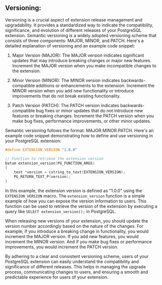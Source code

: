 ## Versioning:
Versioning is a crucial aspect of extension release management and upgradability. It provides a standardized way to indicate the compatibility, significance, and evolution of different releases of your PostgreSQL extension. Semantic versioning is a widely adopted versioning scheme that consists of three components: MAJOR, MINOR, and PATCH. Here's a detailed explanation of versioning and an example code snippet:

1. Major Version (MAJOR): The MAJOR version indicates significant updates that may introduce breaking changes or major new features. Increment the MAJOR version when you make incompatible changes to the extension.

2. Minor Version (MINOR): The MINOR version indicates backwards-compatible additions or enhancements to the extension. Increment the MINOR version when you add new functionality or introduce improvements that do not break existing functionality.

3. Patch Version (PATCH): The PATCH version indicates backwards-compatible bug fixes or minor updates that do not introduce new features or breaking changes. Increment the PATCH version when you make bug fixes, performance improvements, or other minor updates.

Semantic versioning follows the format: MAJOR.MINOR.PATCH. Here's an example code snippet demonstrating how to define and use versioning in your PostgreSQL extension:

```c
#define EXTENSION_VERSION "1.0.0"

// Function to retrieve the extension version
Datum extension_version(PG_FUNCTION_ARGS)
{
    text *version = cstring_to_text(EXTENSION_VERSION);
    PG_RETURN_TEXT_P(version);
}
``` 

In this example, the extension version is defined as "1.0.0" using the `EXTENSION_VERSION` macro. The `extension_version` function is a simple example of how you can expose the version information to users. This function can be used to retrieve the version of the extension by executing a query like `SELECT extension_version();` in PostgreSQL.

When releasing new versions of your extension, you should update the version number accordingly based on the nature of the changes. For example, if you introduce a breaking change in functionality, you would increment the MAJOR version. If you add new features, you would increment the MINOR version. And if you make bug fixes or performance improvements, you would increment the PATCH version.

By adhering to a clear and consistent versioning scheme, users of your PostgreSQL extension can easily understand the compatibility and significance of different releases. This helps in managing the upgrade process, communicating changes to users, and ensuring a smooth and predictable experience for users of your extension.
